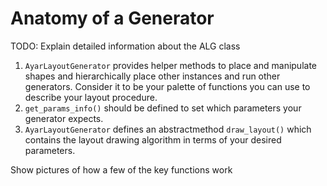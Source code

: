 # Anatomy of a Generator

TODO: Explain detailed information about the ALG class
1. `AyarLayoutGenerator` provides helper methods to place and manipulate shapes and hierarchically place other instances and run other generators. Consider it to be your palette of functions you can use to describe your layout procedure.
2. `get_params_info()` should be defined to set which parameters your generator expects.
3. `AyarLayoutGenerator` defines an abstractmethod `draw_layout()` which contains the layout drawing algorithm in terms of your desired parameters.

Show pictures of how a few of the key functions work 
